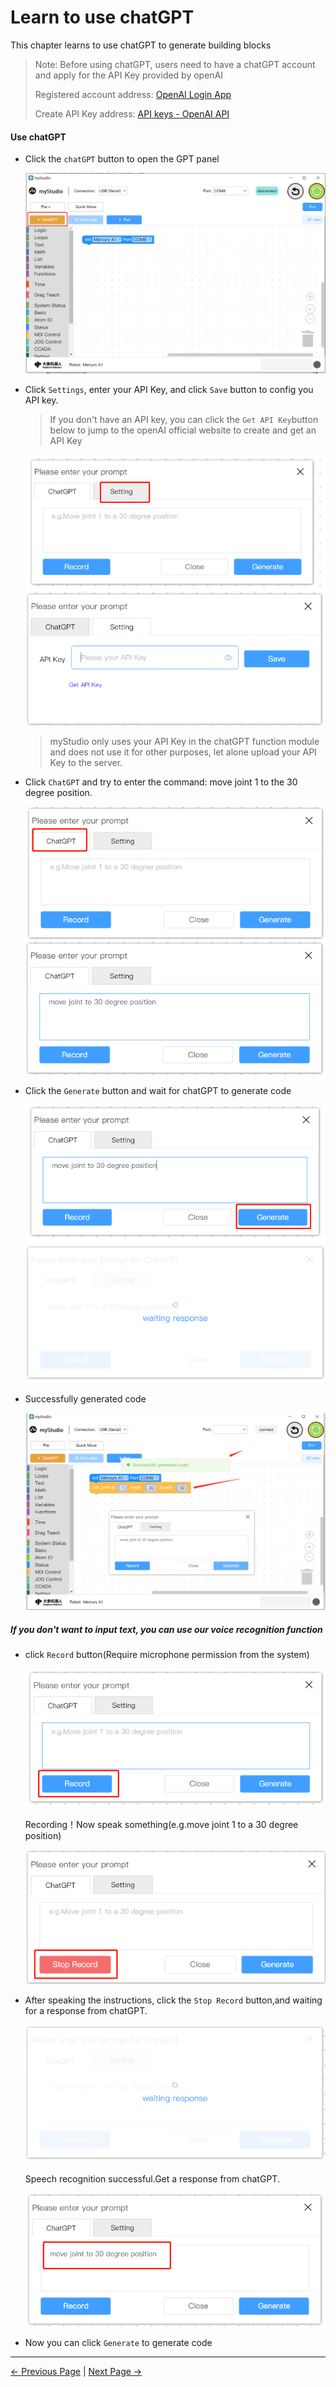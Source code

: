 # Learn to use chatGPT

This chapter learns to use chatGPT to generate building blocks

>Note: Before using chatGPT, users need to have a chatGPT account and apply for the API Key provided by openAI
>
>Registered account address: [OpenAI Login App](https://chat.openai.com/auth/login)
>
>Create API Key address: [API keys - OpenAI API](https://platform.openai.com/api-keys)



#### Use chatGPT

- Click the `chatGPT` button to open the GPT panel

  <img src="..\..\..\..\resources\5-BasicApplication\5.2-ApplicationUse\5.2.1-mystudio\1-myblockly\images\chatGPT\1.png" />






- Click `Settings`, enter your API Key, and click `Save` button to config you API key.

  > If you don't have an API key, you can click the `Get API Key`button below to jump to the openAI official website to create and get an API Key

  <img src="..\..\..\..\resources\5-BasicApplication\5.2-ApplicationUse\5.2.1-mystudio\1-myblockly\images\chatGPT\2.png" />

  <img src="..\..\..\..\resources\5-BasicApplication\5.2-ApplicationUse\5.2.1-mystudio\1-myblockly\images\chatGPT\3.png" />









  > myStudio only uses your API Key in the chatGPT function module and does not use it for other purposes, let alone upload your API Key to the server.



- Click `ChatGPT` and try to enter the command: move joint 1  to the 30 degree position.

  <img src="..\..\..\..\resources\5-BasicApplication\5.2-ApplicationUse\5.2.1-mystudio\1-myblockly\images\chatGPT\4.png" />

  <img src="..\..\..\..\resources\5-BasicApplication\5.2-ApplicationUse\5.2.1-mystudio\1-myblockly\images\chatGPT\5.png" />





- Click the `Generate` button and wait for chatGPT to generate code

  <img src="..\..\..\..\resources\5-BasicApplication\5.2-ApplicationUse\5.2.1-mystudio\1-myblockly\images\chatGPT\generate_btn.png" />

  <img src="..\..\..\..\resources\5-BasicApplication\5.2-ApplicationUse\5.2.1-mystudio\1-myblockly\images\chatGPT\waiting_generate.png" />


- Successfully generated code

  <img src="..\..\..\..\resources\5-BasicApplication\5.2-ApplicationUse\5.2.1-mystudio\1-myblockly\images\chatGPT\generate_success.png" />







##### If you don't want to input text, you can use our voice recognition function

- click  `Record` button(Require microphone permission from the system)

  <img src="..\..\..\..\resources\5-BasicApplication\5.2-ApplicationUse\5.2.1-mystudio\1-myblockly\images\chatGPT\record_btn.png" />

  Recording！Now speak something(e.g.move joint 1 to a 30 degree position)

  <img src="..\..\..\..\resources\5-BasicApplication\5.2-ApplicationUse\5.2.1-mystudio\1-myblockly\images\chatGPT\recording.png" />





- After speaking the instructions, click the `Stop Record` button,and waiting for a response from chatGPT.

  <img src="..\..\..\..\resources\5-BasicApplication\5.2-ApplicationUse\5.2.1-mystudio\1-myblockly\images\chatGPT\waiting_record_response.png" />

  Speech recognition successful.Get a response from chatGPT.

  <img src="..\..\..\..\resources\5-BasicApplication\5.2-ApplicationUse\5.2.1-mystudio\1-myblockly\images\chatGPT\record_response.png" />



- Now you can click `Generate` to generate code






















---

[← Previous Page](./4-quickMove.md) | [Next Page →](./6-singleStep.md)









